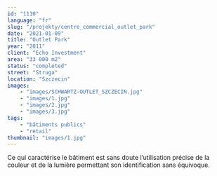 ```yaml
---
id: "1110"
language: "fr"
slug: "/projekty/centre_commercial_outlet_park"
date: "2021-01-09"
title: "Outlet Park"
year: "2011"
client: "Echo Investment"
area: "33 000 m2"
status: "completed"
street: "Struga"
location: "Szczecin"
images: 
    - "images/SCHWARTZ-OUTLET_SZCZECIN.jpg"    
    - "images/1.jpg"
    - "images/2.jpg"
    - "images/3.jpg"
tags: 
    - "bâtiments publics"
    - "retail"
thumbnail: "images/1.jpg"
---
```

Ce qui caractérise le bâtiment est sans doute l’utilisation précise de la couleur et de la lumière permettant son identification sans équivoque.
